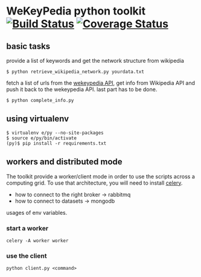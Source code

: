 WeKeyPedia python toolkit [![Build Status](https://travis-ci.org/WeKeyPedia/WKP-python-toolkit.svg?branch=master)](https://travis-ci.org/WeKeyPedia/WKP-python-toolkit) [![Coverage Status](https://coveralls.io/repos/WeKeyPedia/WKP-python-toolkit/badge.png?branch=master)](https://coveralls.io/r/WeKeyPedia/WKP-python-toolkit?branch=master)
===================

## basic tasks

provide a list of keywords and get the network structure from wikipedia

```
$ python retrieve_wikipedia_network.py yourdata.txt
```

fetch a list of urls from the [wekeypedia API](https://github.com/WeKeyPedia/api), get info from Wikipedia API and push it back to the wekeypedia API. last part has to be done.

```
$ python complete_info.py
```

## using virtualenv

```
$ virtualenv e/py --no-site-packages
$ source e/py/bin/activate
(py)$ pip install -r requirements.txt
```

## workers and distributed mode

The toolkit provide a worker/client mode in order to use the scripts across a computing grid. To use that architecture, you will need to install [celery](http://celeryproject.org).

- how to connect to the right broker -> rabbitmq
- how to connect to datasets -> mongodb

usages of env variables.

### start a worker

```
celery -A worker worker
```

### use the client

```
python client.py <command>
```
